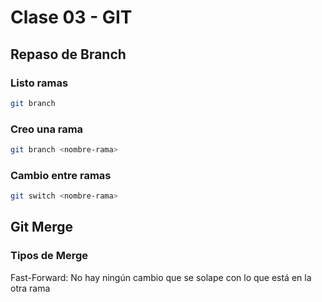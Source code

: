 # Clase 03 - GIT

## Repaso de Branch

### Listo ramas
```sh
git branch
```

### Creo una rama
```sh
git branch <nombre-rama>
```

### Cambio entre ramas
```sh
git switch <nombre-rama>
```

## Git Merge

### Tipos de Merge

Fast-Forward: No hay ningún cambio que se solape con lo que está en la otra rama

